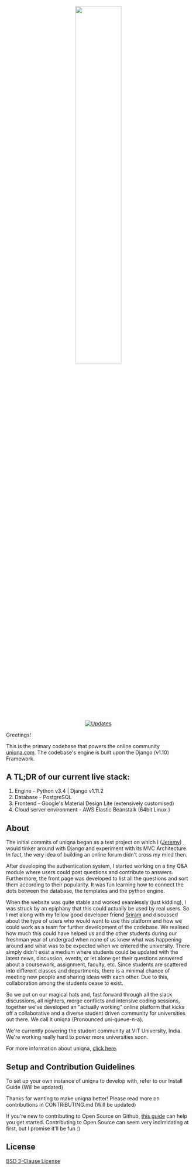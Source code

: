 ####  
<p align="center">
<img src="https://uniqna.com/static/assets/logo_colored.svg" width="50%"/>
<br>
<a href="https://pyup.io/repos/github/uniqna/uniqna/"><img src="https://pyup.io/repos/github/uniqna/uniqna/shield.svg" alt="Updates" /></a>
</p>

Greetings!

This is the primary codebase that powers the online community [uniqna.com](https://www.uniqna.com). The codebase's engine is  built upon the Django (v1.10) Framework.

## A TL;DR of our current live stack:

1. Engine - Python v3.4 | Django v1.11.2
2. Database - PostgreSQL
3. Frontend - Google's Material Design Lite (extensively customised)
4. Cloud server environment - AWS Elastic Beanstalk (64bit Linux )

## About

The initial commits of uniqna began as a test project on which I ([Jeremy](https://github.com/jeremyphilemon)) would tinker around with Django and experiment with its MVC Architecture. In fact, the very idea of building an online forum didn't cross my mind then.

After developing the authentication system, I started working on a tiny Q&A module where users could post questions and contribute to answers. Furthermore, the front page was developed to list all the questions and sort them according to their popularity. It was fun learning how to connect the dots between the database, the templates and the python engine.

When the website was quite stable and worked seamlessly (just kidding), I was struck by an epiphany that this could actually be used by real users. So I met along with my fellow good developer friend [Sriram](https://github.com/digi0ps) and discussed about the type of users who would want to use this platform and how we could work as a team for further development of the codebase. We realised how much this could have helped us and the other students during our freshman year of undergrad when none of us knew what was happening around and what was to be expected when we entered the university. There simply didn't exist a medium where students could be updated with the latest news, discussion, events, or let alone get their questions answered about a coursework, assignment, faculty, etc. Since students are scattered into different classes and departments, there is a minimal chance of meeting new people and sharing ideas with each other. Due to this, collaboration among the students cease to exist.

So we put on our magical hats and, fast forward through all the slack discussions, all nighters, merge conflicts and intensive coding sessions, together we've developed an "actually working" online platform that kicks off a collaborative and a diverse student driven community for universities out there. We call it uniqna (Pronounced uni-queue-n-a).

We're currently powering the student community at VIT University, India. We're working really hard to power more universities soon.

For more information about uniqna, [click here](https://gist.github.com/jeremyphilemon/063f1f890ddffc1b5d0e1d035835fb1b).

## Setup and Contribution Guidelines

To set up your own instance of uniqna to develop with, refer to our Install Guide (Will be updated)

Thanks for wanting to make uniqna better! Please read more on contributions in CONTRIBUTING.md (Will be updated)

If you're new to contributing to Open Source on Github, [this guide](https://guides.github.com/activities/contributing-to-open-source/) can help you get started. Contributing to Open Source can seem very indimidating at first, but I promise it'll be fun :)

## License

[BSD 3-Clause License](https://github.com/jeremyphilemon/uniqna/blob/master/LICENSE.md)
